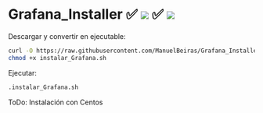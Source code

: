 # Grafana_Installer ✅ ![](https://progress-bar.dev/90/?title=Ubuntu) ✅ ![](https://progress-bar.dev/10/?title=Centos)

Descargar y convertir en ejecutable:

```bash
curl -O https://raw.githubusercontent.com/ManuelBeiras/Grafana_Installer/main/instalar_Grafana.sh
chmod +x instalar_Grafana.sh
```
Ejecutar:

```sh
.instalar_Grafana.sh
```
ToDo: Instalación con Centos
